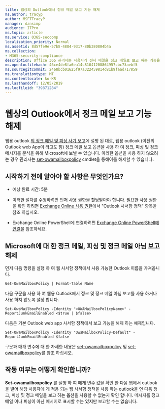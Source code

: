 ```yaml
---
title: 웹상의 Outlook에서 정크 메일 보고 기능 해제
ms.author: tracyp
author: MSFTTracyP
manager: dansimp
audience: ITPro
ms.topic: article
ms.service: O365-seccomp
localization_priority: Normal
ms.assetid: 8d57fe9e-57b8-4884-9317-80b380804b4a
ms.collection:
- M365-security-compliance
description: Office 365 관리자는 사용자가 전자 메일을 정크 메일로 보고 하는 기능을 해제할 수 있습니다.
ms.openlocfilehash: 46ce4de8fa6ea14c81041208864957cbc73aebf5
ms.sourcegitcommit: 2468bcb01625f97a322459814d81b9faad717859
ms.translationtype: MT
ms.contentlocale: ko-KR
ms.lasthandoff: 12/05/2019
ms.locfileid: "39871284"
---
```

# <a name="turn-off-junk-email-reporting-in-outlook-on-the-web"></a>웹상의 Outlook에서 정크 메일 보고 기능 해제

웹용 outlook [의 정크 메일 및 피싱 사기 보고](report-junk-email-and-phishing-scams-in-outlook-on-the-web-eop.md)에 설명 된 대로, 웹용 outlook (이전의 Outlook web App이 라고도 함) 정크 메일 보고 옵션을 사용 하 여 정크, 피싱 및 정크 메시지를 분석을 위해 Microsoft에 보낼 수 있습니다. 이러한 옵션을 사용 하지 않으려는 경우 관리자는 [set-owamailboxpolicy](https://docs.microsoft.com/powershell/module/exchange/client-access/set-owamailboxpolicy) cmdlet을 통해이를 해제할 수 있습니다.

## <a name="what-do-you-need-to-know-before-you-begin"></a>시작하기 전에 알아야 할 사항은 무엇인가요?
<a name="sectionSection0"> </a>

- 예상 완료 시간: 5분

- 이러한 절차를 수행하려면 먼저 사용 권한을 할당받아야 합니다. 필요한 사용 권한을 확인 하려면 [Exchange Online 사용 권한](https://docs.microsoft.com/exchange/permissions-exo/feature-permissions#exchange-online-permissions)에서 "Outlook 사서함 정책" 항목을 참조 하십시오.

- Exchange Online PowerShell에 연결하려면 [Exchange Online PowerShell에 연결](https://docs.microsoft.com/powershell/exchange/exchange-online/connect-to-exchange-online-powershell/connect-to-exchange-online-powershell)을 참조하세요.

## <a name="turn-off-junk-phishing-and-not-junk-reporting-to-microsoft"></a>Microsoft에 대 한 정크 메일, 피싱 및 정크 메일 아님 보고 해제
<a name="sectionSection1"> </a>

먼저 다음 명령을 실행 하 여 웹 사서함 정책에서 사용 가능한 Outlook 이름을 가져옵니다.

```
Get-OwaMailboxPolicy | Format-Table Name
```

다음 구문을 사용 하 여 웹용 Outlook에서 정크 및 정크 메일 아님 보고를 사용 하거나 사용 하지 않도록 설정 합니다.

```
Set-OwaMailboxPolicy -Identity "<OWAMailboxPolicyName>" -ReportJunkEmailEnabled <$true | $false>
```

다음은 기본 Outlook web app 사서함 정책에서 보고 기능을 해제 하는 예제입니다.

```
Set-OwaMailboxPolicy -Identity "OwaMailboxPolicy-Default" -ReportJunkEmailEnabled $false
```

구문과 매개 변수에 대 한 자세한 내용은 [set-owamailboxpolicy](https://docs.microsoft.com/powershell/module/exchange/client-access/get-owamailboxpolicy) 및 [set-owamailboxpolicy](https://docs.microsoft.com/powershell/module/exchange/client-access/set-owamailboxpolicy)를 참조 하십시오.

## <a name="how-do-you-know-this-worked"></a>작동 여부는 어떻게 확인합니까?
<a name="sectionSection2"> </a>

**Set-owamailboxpolicy** 를 실행 하 여 매개 변수 값을 확인 한 다음 웹에서 outlook을 열어 해당 사용자에 게 적용 되는 웹 사서함 정책을 사용 하는 outlook을 연 다음 정크, 피싱 및 정크 메일을 보고 하는 옵션을 사용할 수 없는지 확인 합니다. 메시지를 정크 메일 이나 피싱이 아닌 메시지로 표시할 수는 있지만 보고할 수는 없습니다.

